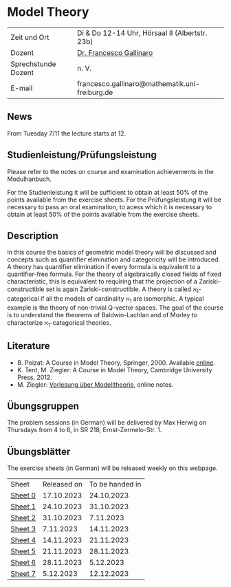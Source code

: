  
<h1> Model Theory </h1>

<table cellspacing="1" cellpadding="1" border="0" width="100%" align="center">
  <tbody>
    <tr>
    <td>Zeit und Ort </td>
    <td>Di & Do 12-14 Uhr, Hörsaal II (Albertstr. 23b)</td>
    </tr>
   <tr>
      <td>Dozent</td>
      <td><a href="https://fgallinaro.github.io/" rel="noopener" target="_blank"> Dr. Francesco Gallinaro</a></td>
    </tr>
    <tr>
      <td>Sprechstunde Dozent </td>
      <td>n. V. </td>
    </tr>
    <tr>
      <td>E-mail</td>
      <td>francesco.gallinaro@mathematik.uni-freiburg.de</td>
    </tr>
    


  </tbody>
</table>

<h2>News</h2>

 From Tuesday 7/11 the lecture starts at 12.
 
<!--
<h2>Exams</h2> 
Notwendig sind: 
<ul> 

<li> Regelm&auml;&szlig;ige Teilnahme am w&ouml;chentlichen Tutorat (maximal zweimaliges Fehlen). </li>
<li> Erlangen von mindestens 50 Prozent der erreichbaren Punkte bei den schriftlich zu bearbeitenden &Uuml;bungsaufgaben. </li>
<li> Vorrechnen mindestens einer &Uuml;bungsaufgabe an der Tafel im Tutorat; alle m&uuml;ssen in der Lage sein, die von ihnen abgegebenen &Uuml;bungsaufgaben an der Tafel vorzurechnen. </li>

</ul>
<b>Bitte beachten Sie die weiteren Hinweise zu Studien- und
Pr&uuml;fungsleistungen im Modulhandbuch zu Ihrem Studiengang.</b>
-->

<h2>Studienleistung/Pr&uuml;fungsleistung</h2>

Please refer to the notes on course and examination achievements in the Modulhanbuch.

For the Studienleistung it will be sufficient to obtain at least 50% of the points available from the exercise sheets. For the Pr&uuml;fungsleistung it will be necessary to pass an oral examination, to acess which it is necessary to obtain at least 50% of the points available from the exercise sheets.

<!--
<h2>Anmeldung/Organisatorisches</h2>
<p>Die Anmeldung zu den Übungsgruppen erfolgt via ILIAS.
</p>
-->

<h2>Description</h2>

In this course the basics of geometric model theory will be discussed and concepts such as quantifier elimination and categoricity will be introduced.
A theory has quantifier elimination if every formula is equivalent to a quantifier-free formula. For the theory of algebraically closed fields of fixed characteristic, this is equivalent to requiring that the projection of a Zariski-constructible set is again Zariski-constructible.
A theory is called &#8501;<sub>1</sub>-categorical if all the models of cardinality &#8501;<sub>1</sub> are isomorphic. A typical example is the theory of non-trivial Q-vector spaces. The goal of the course is to understand the theorems of Baldwin-Lachlan and of Morley to characterize &#8501;<sub>1</sub>-categorical theories.

<h2>Literature</h2>

<ul>
 <li> B. Poizat: A Course in Model Theory, Springer, 2000. Available <a href="https://link.springer.com/book/10.1007/978-1-4419-8622-1">online</a>.</li>
 <li> K. Tent, M. Ziegler: A Course in Model Theory, Cambridge University Press, 2012. </li>
 <li> M. Ziegler: <a href="http://home.mathematik.uni-freiburg.de/ziegler/skripte/modell1.pdf">Vorlesung &uuml;ber Modelltheorie</a>, online notes.</li>
</ul>

<h2>Übungsgruppen</h2>

The problem sessions (in German) will be delivered by Max Herwig on Thursdays from 4 to 6, in SR 218, Ernst-Zermelo-Str. 1.

<h2>Übungsblätter</h2>

The exercise sheets (in German) will be released weekly on this webpage.

<table cellspacing="1" cellpadding="1" border="0" width="100%" align="center">
  <tbody>
    <tr>
     <td>Sheet</td>
     <td>Released on</td>
     <td>To be handed in</td>
    </tr>
    <tr>
     <td><a href="https://fgallinaro.github.io/mt_wise2324/blatt0.pdf">Sheet 0</a></td>
     <td>17.10.2023</td>
     <td>24.10.2023</td>
    </tr>
   <tr>
     <td><a href="https://fgallinaro.github.io/mt_wise2324/blatt1.pdf">Sheet 1</a></td>
     <td>24.10.2023</td>
     <td>31.10.2023</td>
    </tr>
    <tr>
     <td><a href="https://fgallinaro.github.io/mt_wise2324/blatt2.pdf">Sheet 2</a></td>
     <td>31.10.2023</td>
     <td>7.11.2023</td>
    </tr>
     <tr>
     <td><a href="https://fgallinaro.github.io/mt_wise2324/blatt3.pdf">Sheet 3</a></td>
     <td>7.11.2023</td>
     <td>14.11.2023</td>
    </tr>
   <tr>
     <td><a href="https://fgallinaro.github.io/mt_wise2324/blatt4.pdf">Sheet 4</a></td>
     <td>14.11.2023</td>
     <td>21.11.2023</td>
    </tr>
    <tr>
     <td><a href="https://fgallinaro.github.io/mt_wise2324/blatt5.pdf">Sheet 5</a></td>
     <td>21.11.2023</td>
     <td>28.11.2023</td>
    </tr>
   <tr>
     <td><a href="https://fgallinaro.github.io/mt_wise2324/blatt6.pdf">Sheet 6</a></td>
     <td>28.11.2023</td>
     <td>5.12.2023</td>
    </tr>
   <tr>
     <td><a href="https://fgallinaro.github.io/mt_wise2324/blatt7.pdf">Sheet 7</a></td>
     <td>5.12.2023</td>
     <td>12.12.2023</td>
    </tr>
  </tbody>
</table>


<br><br><br><br><br><br><br>
  
  <html>  	
<body>
